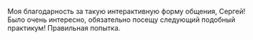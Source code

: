 Моя благодарность за такую интерактивную форму общения, Сергей! Было очень интересно, обязательно посещу следующий подобный практикум!
Правильная попытка.